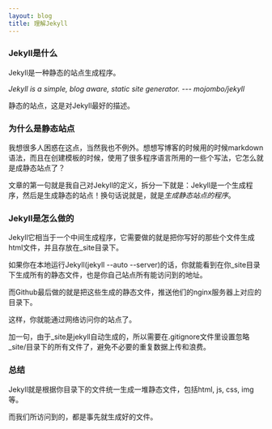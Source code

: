 ```yaml
---
layout: blog
title: 理解Jekyll
---
```

### Jekyll是什么
Jekyll是一种静态的站点生成程序。

<cite>Jekyll is a simple, blog aware, static site generator. --- mojombo/jekyll</cite>

静态的站点，这是对Jekyll最好的描述。
### 为什么是静态站点
我想很多人困惑在这点，当然我也不例外。想想写博客的时候用的时候markdown语法，而且在创建模板的时候，使用了很多程序语言所用的一些个写法，它怎么就是成静态站点了？

文章的第一句就是我自己对Jekyll的定义，拆分一下就是：Jekyll是一个生成程序，然后是生成静态的站点！换句话说就是，就是*生成静态站点的程序*。

### Jekyll是怎么做的
Jekyll它相当于一个中间生成程序，它需要做的就是把你写好的那些个文件生成html文件，并且存放在_site目录下。

如果你在本地运行Jekyll(jekyll --auto --server)的话，你就能看到在你_site目录下生成所有的静态文件，也是你自己站点所有能访问到的地址。

而Github最后做的就是把这些生成的静态文件，推送他们的nginx服务器上对应的目录下。

这样，你就能通过网络访问你的站点了。

加一句，由于\_site是jekyll自动生成的，所以需要在.gitignore文件里设置忽略\_site/目录下的所有文件了，避免不必要的重复数据上传和浪费。
### 总结
Jekyll就是根据你目录下的文件统一生成一堆静态文件，包括html, js, css, img等。

而我们所访问到的，都是事先就生成好的文件。
